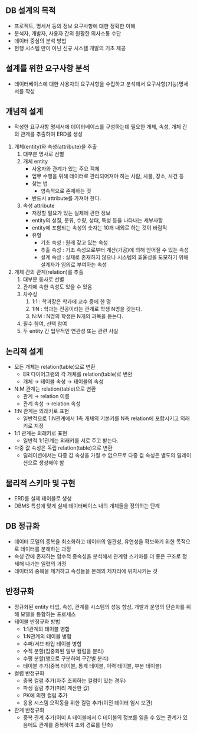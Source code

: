 ## DB 설계의 목적

- 프로젝트, 명세서 등의 정보 요구사항에 대한 정확한 이해
- 분석자, 개발자, 사용자 간의 원활한 의사소통 수단
- 데이터 중심의 분석 방법
- 현행 시스템 만이 아닌 신규 시스템 개발의 기초 제공

## 설계를 위한 요구사항 분석

- 데이터베이스에 대한 사용자의 요구사항을 수집하고 분석해서 요구사항(기능)명세서를 작성

## 개념적 설계

- 작성한 요구사항 명세서에 데이터베이스를 구성하는데 필요한 개체, 속성, 개체 간의 관계를 추출하여 ERD를 생성
1. 개체(entity)와 속성(attribute)을 추출
    1. 대부분 명사로 선별
    2. 개체 entity
        - 사용자와 관계가 있는 주요 객체
        - 업무 수행을 위해 데이터로 관리되어져야 하는 사람, 사물, 장소, 사건 등
        - 찾는 법
            - 영속적으로 존재하는 것
        - 반드시 attribute를 가져야 한다.
    3. 속성 attribute
        - 저장할 필요가 있는 실체에 관한 정보
        - entity의 성질, 분류, 수량, 상태, 특성 등을 나타내는 세부사항
        - entity에 포함되는 속성의 숫자는 10개 내외로 하는 것이 바람직
        - 유형
            - 기초 속성 : 원래 갖고 있는 속성
            - 추출 속성 : 기초 속성으로부터 계산(가공)에 의해 얻어질 수 있는 속성
            - 설계 속성 : 실제로 존재하지 않으나 시스템의 효율성을 도모하기 위해 설계자가 임의로 부여하는 속성
2. 개체 간의 관계(relation)를 추출
    1. 대부분 동사로 선별
    2. 관계에 속한 속성도 있을 수 있음
    3. 차수성
        1. 1:1  : 학과장은 학과에 교수 중에 한 명
        2. 1:N : 학과는 전공이라는 관계로 학생 N명을 갖는다.
        3. N:M : N명의 학생은 N개의 과목을 듣는다.
    4. 필수 참여, 선택 참여
    5. 두 entity 간 업무적인 연관성 또는 관련 사실

## 논리적 설계

- 모든 개체는 relation(table)으로 변환
    - ER 다이어그램의 각 개체를 relation(table)로 변환
    - 개체 → 테이블 속성 →  테이블의 속성
- N:M 관계는 relation(table)으로 변환
    - 관계 → relation 이름
    - 관계 속성 → relation 속성
- 1:N 관계는 외래키로 표현
    - 일반적으로 1:N관계에서 1측 개체의 기본키를 N측 relation에 포함시키고 외래키로 지정
- 1:1 관계는 외래키로 표현
    - 일반적 1:1관계는 외래키를 서로 주고 받는다.
- 다중 값 속성은 독립 relation(table)으로 변환
    - 릴레이션에서는 다중 값 속성을 가질 수 없으므로 다중 값 속성은 별도의 릴레이션으로 생성해야 함

## 물리적 스키마 및 구현

- ERD를 실제 테이블로 생성
- DBMS 특성에 맞게 실제 데이터베이스 내의 개체들을 정의하는 단계

## DB 정규화

- 데이터 모델의 중복을 최소화하고 데이터의 일관성, 유연성을 확보하기 위한 목적으로 데이터를 분해하는 과정
- 속성 간에 존재하는 함수적 종속성을 분석해서 관계형 스키마를 더 좋은 구조로 정제해 나가는 일련의 과정
- 데이터의 중복을 제거하고 속성들을 본래의 제자리에 위치시키는 것

## 반정규화

- 정규화된 entity 타입, 속성, 관계를 시스템의 성능 향상, 개발과 운영의 단순화를 위해 모델을 통합하는 프로세스
- 테이블 반정규화 방법
    - 1:1관계의 테이블 병합
    - 1:N관계의 테이블 병합
    - 수퍼/서브 타입 테이블 병합
    - 수직 분할(집중화된 일부 컬럼을 분리)
    - 수평 분할(행으로 구분하여 구간별 분리)
    - 테이블 추가(중복 테이블, 통계 테이블, 이력 테이블, 부분 테이블)
- 컬럼 반정규화
    - 중복 컬럼 추가(자주 조회하는 컬럼이 있는 경우)
    - 파생 컬럼 추가(미리 계산한 값)
    - PK에 의한 컬럼 추가
    - 응용 시스템 오작동을 위한 컬럼 추가(이전 데이터 임시 보관)
- 관계 반정규화
    - 중복 관계 추가(이미 A 테이블에서 C 테이블의 정보를 읽을 수 있는 관계가 있음에도 관계를 중복하여 조회 경로를 단축)
